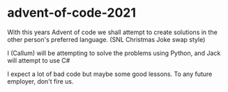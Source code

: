 # advent-of-code-2021

With this years Advent of code we shall attempt to create solutions in the other person's preferred language. (SNL Christmas Joke swap style)

I (Callum) will be attempting to solve the problems using Python, and Jack will attempt to use C#

I expect a lot of bad code but maybe some good lessons.
To any future employer, don't fire us.
